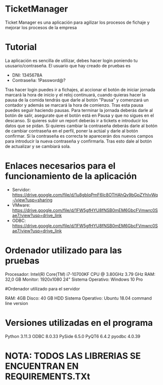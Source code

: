 # TicketManager
Ticket Manager es una aplicación para agilizar los procesos de fichaje y mejorar los procesos de la empresa
# Tutorial
La aplicación es sencilla de utilizar, debes hacer login poniendo tu ususario/contraseña. El usuario que hay creado de pruebas es 
- DNI: 1345678A
- Contraseña: 1Password@?

Tras hacer login puedes ir a fichajes, al accionar el botón de iniciar jornada marcará la hora de inicio y el reloj continuará, cuando quieras hacer la pausa de la comida tendrás que darle al botón "Pausa" y comenzará un contador y además se marcará la hora de comienzo. Tras esta pausa puedes seguir haciendo pausas. 
Para terminar la jornada deberás darle al botón de salir, asegurate que el botón está en Pausa y que no sigues en el descanso. 
Si quieres subir un report deberás ir a tickets e introducir los datos que se pidan.
Si quieres cambiar la contraseña deberás darle al botón de cambiar contraseña en el perfil, poner la actúal y darle al botón confirmar. Si la contraseña es correcta te aparecerán dos nuevos campos para introducir la nueva contraseña y confirmarla. Tras esto dale al botón de actualizar y se cambiará sola.

# Enlaces necesarios para el funcionamiento de la aplicación
- Servidor: https://drive.google.com/file/d/1u8gbIqPmF6Ic8OTHAhQv9bGpZYhIvWq-/view?usp=sharing
- VMware: https://drive.google.com/file/d/1FW5gfHYU8fNSB0mEM6GbcFVmwrc0Sae7/view?usp=drive_link
- ODBC: https://drive.google.com/file/d/1FW5gfHYU8fNSB0mEM6GbcFVmwrc0Sae7/view?usp=drive_link

# Ordenador utilizado para las pruebas
Procesador: Intel(R) Core(TM) i7-10700KF CPU @ 3.80GHz   3.79 GHz
RAM: 32,0 GB
Monitor: 1920x1080 24"
Sistema Operativo: Windows 10 Pro

#Ordenador utilizado para el servidor

RAM: 4GB 
Disco: 40 GB HDD
Sistema Operativo: Ubuntu 18.04 command line version

# Versiones utilizadas en el programa
Python 3.11.3
ODBC 8.0.33
PySide 6.5.0
PyQT6 6.4.2
pyodbc 4.0.39

# NOTA: TODOS LAS LIBRERIAS SE ENCUENTRAN EN REQUIREMENTS.TXt
